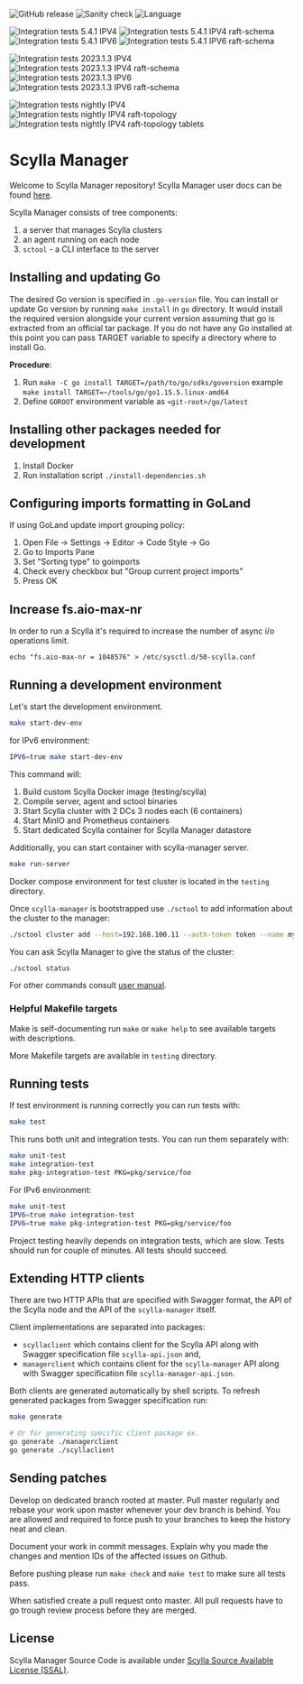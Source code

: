 ![GitHub release](https://img.shields.io/github/tag/scylladb/scylla-manager.svg?label=release)
![Sanity check](https://github.com/scylladb/scylla-manager/actions/workflows/sanity-checks.yml/badge.svg?branch=master)
![Language](https://img.shields.io/badge/Language-Go-blue.svg)

![Integration tests 5.4.1 IPV4](https://github.com/scylladb/scylla-manager/actions/workflows/integration-tests-5.4.1-ipv4.yaml/badge.svg?branch=master)
![Integration tests 5.4.1 IPV4 raft-schema](https://github.com/scylladb/scylla-manager/actions/workflows/integration-tests-5.4.1-ipv4-raftschema.yaml/badge.svg?branch=master)
![Integration tests 5.4.1 IPV6](https://github.com/scylladb/scylla-manager/actions/workflows/integration-tests-5.4.1-ipv6.yaml/badge.svg?branch=master)
![Integration tests 5.4.1 IPV6 raft-schema](https://github.com/scylladb/scylla-manager/actions/workflows/integration-tests-5.4.1-ipv6-raftschema.yaml/badge.svg?branch=master)

![Integration tests 2023.1.3 IPV4](https://github.com/scylladb/scylla-manager/actions/workflows/integration-tests-2023.1.3-ipv4.yaml/badge.svg?branch=master)
![Integration tests 2023.1.3 IPV4 raft-schema](https://github.com/scylladb/scylla-manager/actions/workflows/integration-tests-2023.1.3-ipv4-raftschema.yaml/badge.svg?branch=master)
![Integration tests 2023.1.3 IPV6](https://github.com/scylladb/scylla-manager/actions/workflows/integration-tests-2023.1.3-ipv6.yaml/badge.svg?branch=master)
![Integration tests 2023.1.3 IPV6 raft-schema](https://github.com/scylladb/scylla-manager/actions/workflows/integration-tests-2023.1.3-ipv6-raftschema.yaml/badge.svg?branch=master)

![Integration tests nightly IPV4 ](https://github.com/scylladb/scylla-manager/actions/workflows/integration-tests-nightly-ipv4-raftschema.yaml/badge.svg?branch=master)
![Integration tests nightly IPV4 raft-topology](https://github.com/scylladb/scylla-manager/actions/workflows/integration-tests-nightly-ipv4-raftschema-rafttopology.yaml/badge.svg?branch=master)
![Integration tests nightly IPV4 raft-topology tablets](https://github.com/scylladb/scylla-manager/actions/workflows/integration-tests-nightly-ipv4-raftschema-rafttopology-tablets.yaml/badge.svg?branch=master)
# Scylla Manager

Welcome to Scylla Manager repository!
Scylla Manager user docs can be found [here](https://manager.docs.scylladb.com/stable/). 

Scylla Manager consists of tree components:

1. a server that manages Scylla clusters
1. an agent running on each node
1. `sctool` - a CLI interface to the server

## Installing and updating Go

The desired Go version is specified in `.go-version` file.
You can install or update Go version by running `make install` in `go` directory.
It would install the required version alongside your current version assuming that go is extracted from an official tar package.
If you do not have any Go installed at this point you can pass TARGET variable to specify a directory where to install Go. 

**Procedure**:

1. Run `make -C go install TARGET=/path/to/go/sdks/goversion` example `make install TARGET=~/tools/go/go1.15.5.linux-amd64`
1. Define `GOROOT` environment variable as `<git-root>/go/latest`

## Installing other packages needed for development

1. Install Docker
1. Run installation script `./install-dependencies.sh`

## Configuring imports formatting in GoLand

If using GoLand update import grouping policy:

1. Open File -> Settings -> Editor -> Code Style -> Go
1. Go to Imports Pane
1. Set "Sorting type" to goimports
1. Check every checkbox but "Group current project imports"
1. Press OK

## Increase fs.aio-max-nr

In order to run a Scylla it's required to increase the number of async i/o operations limit. 

```
echo "fs.aio-max-nr = 1048576" > /etc/sysctl.d/50-scylla.conf
```

## Running a development environment 

Let's start the development environment.

```bash
make start-dev-env
```

for IPv6 environment:
```bash
IPV6=true make start-dev-env
```

This command will:
1. Build custom Scylla Docker image (testing/scylla)
1. Compile server, agent and sctool binaries
1. Start Scylla cluster with 2 DCs 3 nodes each (6 containers)
1. Start MinIO and Prometheus containers
1. Start dedicated Scylla container for Scylla Manager datastore

Additionally, you can start container with scylla-manager server.
```bash
make run-server
```

Docker compose environment for test cluster is located in the `testing` directory.

Once `scylla-manager` is bootstrapped use `./sctool` to add information about the cluster to the manager:

```bash
./sctool cluster add --host=192.168.100.11 --auth-token token --name my-cluster 
```

You can ask Scylla Manager to give the status of the cluster:

```bash
./sctool status
```

For other commands consult [user manual](https://docs.scylladb.com/operating-scylla/manager/).

### Helpful Makefile targets

Make is self-documenting run `make` or `make help` to see available targets with descriptions. 

More Makefile targets are available in `testing` directory.

## Running tests

If test environment is running correctly you can run tests with:

```bash
make test
```

This runs both unit and integration tests. You can run them separately with:

```bash
make unit-test
make integration-test
make pkg-integration-test PKG=pkg/service/foo
```

For IPv6 environment:
```bash
make unit-test
IPV6=true make integration-test
IPV6=true make pkg-integration-test PKG=pkg/service/foo
```

Project testing heavily depends on integration tests, which are slow.
Tests should run for couple of minutes.
All tests should succeed.

## Extending HTTP clients

There are two HTTP APIs that are specified with Swagger format, the API of the Scylla node and the API of the `scylla-manager` itself.

Client implementations are separated into packages:

- `scyllaclient` which contains client for the Scylla API along with Swagger specification file `scylla-api.json` and,
- `managerclient` which contains client for the `scylla-manager` API along with Swagger specification file `scylla-manager-api.json`.

Both clients are generated automatically by shell scripts.
To refresh generated packages from Swagger specification run:

```bash
make generate

# Or for generating specific client package ex.
go generate ./managerclient
go generate ./scyllaclient
```

## Sending patches

Develop on dedicated branch rooted at master.
Pull master regularly and rebase your work upon master whenever your dev branch is behind.
You are allowed and required to force push to your branches to keep the history neat and clean.

Document your work in commit messages.
Explain why you made the changes and mention IDs of the affected issues on Github.

Before pushing please run `make check` and `make test` to make sure all tests pass.

When satisfied create a pull request onto master.
All pull requests have to go trough review process before they are merged.

## License

Scylla Manager Source Code is available under [Scylla Source Available License (SSAL)](https://www.scylladb.com/scylla-source-available-license/).
